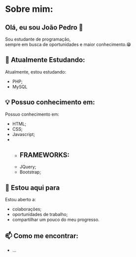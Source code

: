 # Sobre mim:
## Olá, eu sou João Pedro 👋


Sou estudante de programação, </br>
sempre em busca de oportunidades e maior conhecimento.😁


## 🍃 Atualmente Estudando:
Atualmente, estou estudando:
- PHP;
- MySQL

## 💡 Possuo conhecimento em:
Possuo conhecimento em:
- HTML;
- CSS;
- Javascript;
- - ## FRAMEWORKS:
  - JQuery;
  - Bootstrap;

## 💬 Estou aqui para 
Estou aberto a:
- colaborações;
- oportunidades de trabalho;
- compartilhar um pouco do meu progresso.

## 📫 Como me encontrar: 
- ...

